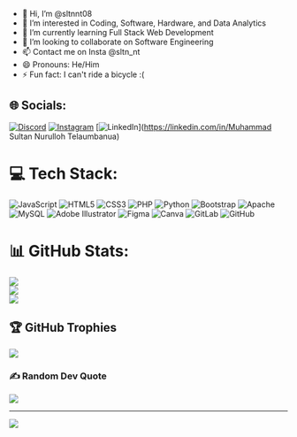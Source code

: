 - 👋 Hi, I’m @sltnnt08
- 👀 I’m interested in Coding, Software, Hardware, and Data Analytics
- 🌱 I’m currently learning Full Stack Web Development
- 💞️ I’m looking to collaborate on Software Engineering
- 📫 Contact me on Insta @sltn_nt
- 😄 Pronouns: He/Him
- ⚡ Fun fact: I can't ride a bicycle :(

## 🌐 Socials:
[![Discord](https://img.shields.io/badge/Discord-%237289DA.svg?logo=discord&logoColor=white)](https://discord.gg/fei_controversy) [![Instagram](https://img.shields.io/badge/Instagram-%23E4405F.svg?logo=Instagram&logoColor=white)](https://instagram.com/sltn_nt) [![LinkedIn](https://img.shields.io/badge/LinkedIn-%230077B5.svg?logo=linkedin&logoColor=white)](https://linkedin.com/in/Muhammad Sultan Nurulloh Telaumbanua) 

# 💻 Tech Stack:
![JavaScript](https://img.shields.io/badge/javascript-%23323330.svg?style=flat&logo=javascript&logoColor=%23F7DF1E) ![HTML5](https://img.shields.io/badge/html5-%23E34F26.svg?style=flat&logo=html5&logoColor=white) ![CSS3](https://img.shields.io/badge/css3-%231572B6.svg?style=flat&logo=css3&logoColor=white) ![PHP](https://img.shields.io/badge/php-%23777BB4.svg?style=flat&logo=php&logoColor=white) ![Python](https://img.shields.io/badge/python-3670A0?style=flat&logo=python&logoColor=ffdd54) ![Bootstrap](https://img.shields.io/badge/bootstrap-%238511FA.svg?style=flat&logo=bootstrap&logoColor=white) ![Apache](https://img.shields.io/badge/apache-%23D42029.svg?style=flat&logo=apache&logoColor=white) ![MySQL](https://img.shields.io/badge/mysql-4479A1.svg?style=flat&logo=mysql&logoColor=white) ![Adobe Illustrator](https://img.shields.io/badge/adobe%20illustrator-%23FF9A00.svg?style=flat&logo=adobe%20illustrator&logoColor=white) ![Figma](https://img.shields.io/badge/figma-%23F24E1E.svg?style=flat&logo=figma&logoColor=white) ![Canva](https://img.shields.io/badge/Canva-%2300C4CC.svg?style=flat&logo=Canva&logoColor=white) ![GitLab](https://img.shields.io/badge/gitlab-%23181717.svg?style=flat&logo=gitlab&logoColor=white) ![GitHub](https://img.shields.io/badge/github-%23121011.svg?style=flat&logo=github&logoColor=white)
# 📊 GitHub Stats:
![](https://github-readme-stats.vercel.app/api?username=sltnnt08&theme=aura&hide_border=true&include_all_commits=true&count_private=true)<br/>
![](https://github-readme-streak-stats.herokuapp.com/?user=sltnnt08&theme=aura&hide_border=true)<br/>
![](https://github-readme-stats.vercel.app/api/top-langs/?username=sltnnt08&theme=aura&hide_border=true&include_all_commits=true&count_private=true&layout=compact)

## 🏆 GitHub Trophies
![](https://github-profile-trophy.vercel.app/?username=sltnnt08&theme=default_repocard&no-frame=false&no-bg=true&margin-w=4)

### ✍️ Random Dev Quote
![](https://quotes-github-readme.vercel.app/api?type=horizontal&theme=radical)

---
[![](https://visitcount.itsvg.in/api?id=sltnnt08&icon=6&color=11)](https://visitcount.itsvg.in)
